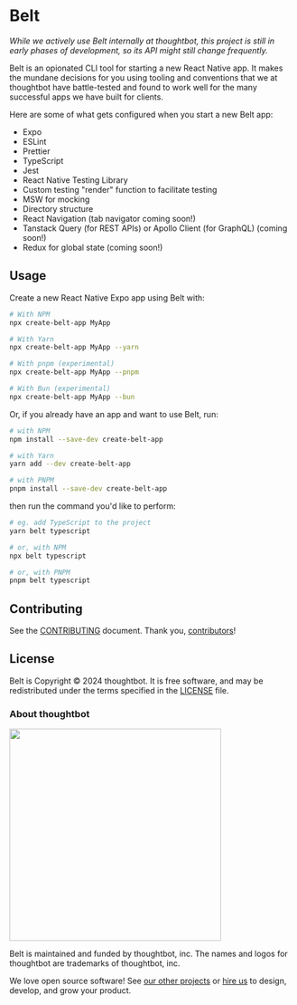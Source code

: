 # Belt

_While we actively use Belt internally at thoughtbot, this project is still in early phases of development, so its API might still change frequently._

Belt is an opionated CLI tool for starting a new React Native app. It makes the mundane decisions for you using tooling and conventions that we at thoughtbot have battle-tested and found to work well for the many successful apps we have built for clients.

Here are some of what gets configured when you start a new Belt app:

- Expo
- ESLint
- Prettier
- TypeScript
- Jest
- React Native Testing Library
- Custom testing "render" function to facilitate testing
- MSW for mocking
- Directory structure
- React Navigation (tab navigator coming soon!)
- Tanstack Query (for REST APIs) or Apollo Client (for GraphQL) (coming soon!)
- Redux for global state (coming soon!)

## Usage

Create a new React Native Expo app using Belt with:

```sh
# With NPM
npx create-belt-app MyApp

# With Yarn
npx create-belt-app MyApp --yarn

# With pnpm (experimental)
npx create-belt-app MyApp --pnpm

# With Bun (experimental)
npx create-belt-app MyApp --bun
```

Or, if you already have an app and want to use Belt, run:

```sh
# with NPM
npm install --save-dev create-belt-app

# with Yarn
yarn add --dev create-belt-app

# with PNPM
pnpm install --save-dev create-belt-app
```

then run the command you'd like to perform:

```sh
# eg. add TypeScript to the project
yarn belt typescript

# or, with NPM
npx belt typescript

# or, with PNPM
pnpm belt typescript
```

## Contributing

See the [CONTRIBUTING](./CONTRIBUTING.md) document. Thank you, [contributors](https://github.com/thoughtbot/belt/graphs/contributors)!

## License

Belt is Copyright © 2024 thoughtbot. It is free software, and may be
redistributed under the terms specified in the [LICENSE](/LICENSE) file.

### About thoughtbot

<img src="https://thoughtbot.com/thoughtbot-logo-for-readmes.svg" width="375" />

Belt is maintained and funded by thoughtbot, inc.
The names and logos for thoughtbot are trademarks of thoughtbot, inc.

We love open source software! See [our other projects][community] or
[hire us][hire] to design, develop, and grow your product.

[community]: https://thoughtbot.com/community?utm_source=github
[hire]: https://thoughtbot.com/hire-us?utm_source=github
